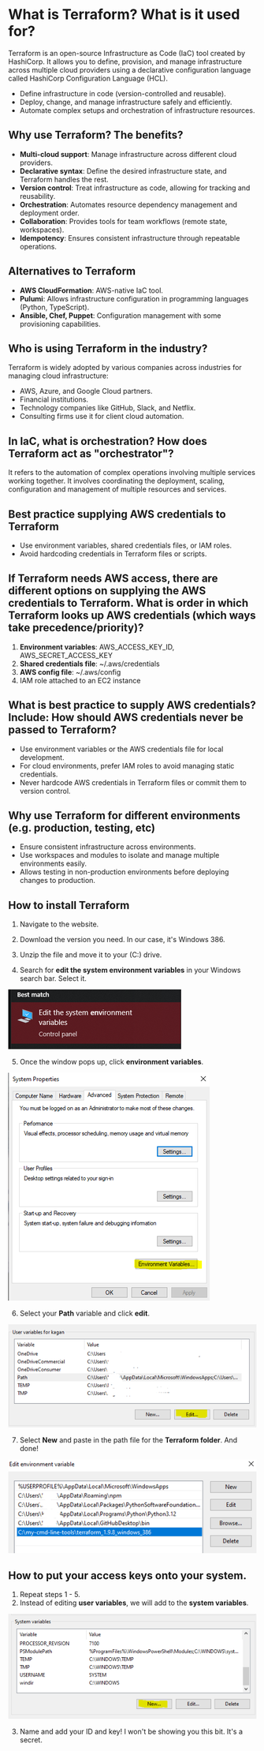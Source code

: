 # What is Terraform? What is it used for?
Terraform is an open-source Infrastructure as Code (IaC) tool created by HashiCorp. It allows you to define, provision, and manage infrastructure across multiple cloud providers using a declarative configuration language called HashiCorp Configuration Language (HCL).

- Define infrastructure in code (version-controlled and reusable).
- Deploy, change, and manage infrastructure safely and efficiently.
- Automate complex setups and orchestration of infrastructure resources.

## Why use Terraform? The benefits?
- **Multi-cloud support**: Manage infrastructure across different cloud providers.
- **Declarative syntax**: Define the desired infrastructure state, and Terraform handles the rest.
- **Version control**: Treat infrastructure as code, allowing for tracking and reusability.
- **Orchestration**: Automates resource dependency management and deployment order.
- **Collaboration**: Provides tools for team workflows (remote state, workspaces).
- **Idempotency**: Ensures consistent infrastructure through repeatable operations.

## Alternatives to Terraform
- **AWS CloudFormation**: AWS-native IaC tool.
- **Pulumi**: Allows infrastructure configuration in programming languages (Python, TypeScript).
- **Ansible, Chef, Puppet**: Configuration management with some provisioning capabilities.

## Who is using Terraform in the industry?
Terraform is widely adopted by various companies across industries for managing cloud infrastructure:

- AWS, Azure, and Google Cloud partners.
- Financial institutions.
- Technology companies like GitHub, Slack, and Netflix.
- Consulting firms use it for client cloud automation.

## In IaC, what is orchestration? How does Terraform act as "orchestrator"?
It refers to the automation of complex operations involving multiple services working together. It involves coordinating the deployment, scaling, configuration and management of multiple resources and services.


## Best practice supplying AWS credentials to Terraform
- Use environment variables, shared credentials files, or IAM roles.
- Avoid hardcoding credentials in Terraform files or scripts.

## If Terraform needs AWS access, there are different options on supplying the AWS credentials to Terraform. What is order in which Terraform looks up AWS credentials (which ways take precedence/priority)?
1. **Environment variables**: AWS_ACCESS_KEY_ID, AWS_SECRET_ACCESS_KEY
2. **Shared credentials file**: ~/.aws/credentials
3. **AWS config file**: ~/.aws/config
4. IAM role attached to an EC2 instance

## What is best practice to supply AWS credentials? Include: How should AWS credentials never be passed to Terraform?
- Use environment variables or the AWS credentials file for local development.
- For cloud environments, prefer IAM roles to avoid managing static credentials.
- Never hardcode AWS credentials in Terraform files or commit them to version control.

## Why use Terraform for different environments (e.g. production, testing, etc)
- Ensure consistent infrastructure across environments.
- Use workspaces and modules to isolate and manage multiple environments easily.
- Allows testing in non-production environments before deploying changes to production.

## How to install Terraform
1. Navigate to the website.
2. Download the version you need. In our case, it's Windows 386.
3. Unzip the file and move it to your (C:) drive. 

4. Search for **edit the system environment variables** in your Windows search bar. Select it.

![alt text](image.png)

5. Once the window pops up, click **environment variables**. 

![alt text](image-1.png)

6. Select your **Path** variable and click **edit**.

![alt text](image-3.png)

7. Select **New** and paste in the path file for the **Terraform folder**. And done!

![alt text](image-4.png)

## How to put your access keys onto your system. 

1. Repeat steps 1 - 5. 
2. Instead of editing **user variables**, we will add to the **system variables**.

![alt text](image-5.png)

3. Name and add your ID and key! I won't be showing you this bit. It's a secret.